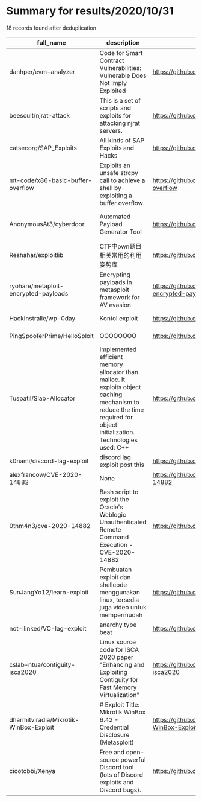 
# Summary for results/2020/10/31
    
18 records found after deduplication

| full_name | description | html_url | matched_list | matched_count | pushed_at | size | stargazers_count | language | forks_count |
|----------------------------------------|------------------------------------------------------------------------------------------------------------------------------------------------------------------------|-----------------------------------------------------------|---------------------------------------------|-----------------|---------------------------|--------|--------------------|------------|---------------|
| danhper/evm-analyzer | Code for Smart Contract Vulnerabilities: Vulnerable Does Not Imply Exploited | https://github.com/danhper/evm-analyzer | ['exploit'] | 1 | 2020-10-31 16:58:40+00:00 | 293 | 15 | OCaml | 2 |
| beescuit/njrat-attack | This is a set of scripts and exploits for attacking njrat servers. | https://github.com/beescuit/njrat-attack | ['exploit'] | 1 | 2020-10-31 23:45:53+00:00 | 1130 | 8 | JavaScript | 1 |
| catsecorg/SAP_Exploits | All kinds of SAP Exploits and Hacks | https://github.com/catsecorg/SAP_Exploits | ['exploit'] | 1 | 2020-10-31 21:01:07+00:00 | 18 | 1 | Python | 0 |
| mt-code/x86-basic-buffer-overflow | Exploits an unsafe strcpy call to achieve a shell by exploiting a buffer overflow. | https://github.com/mt-code/x86-basic-buffer-overflow | ['exploit'] | 1 | 2020-10-31 19:47:52+00:00 | 4 | 0 | Python | 0 |
| AnonymousAt3/cyberdoor | Automated Payload Generator Tool | https://github.com/AnonymousAt3/cyberdoor | ['metasploit module OR metasploit payload'] | 1 | 2020-10-31 19:20:26+00:00 | 637 | 21 | Shell | 9 |
| Reshahar/exploitlib | CTF中pwn题目相关常用的利用姿势库 | https://github.com/Reshahar/exploitlib | ['exploit'] | 1 | 2020-10-31 14:04:03+00:00 | 1 | 0 | | 0 |
| ryohare/metaploit-encrypted-payloads | Encrypting payloads in metasploit framework for AV evasion | https://github.com/ryohare/metaploit-encrypted-payloads | ['metasploit module OR metasploit payload'] | 1 | 2020-10-31 15:51:15+00:00 | 4 | 1 | C++ | 0 |
| HackInstralle/wp-0day | Kontol exploit | https://github.com/HackInstralle/wp-0day | ['0day', 'exploit'] | 2 | 2020-10-31 12:20:57+00:00 | 119 | 0 | Python | 0 |
| PingSpooferPrime/HelloSploit | OOOOOOOO | https://github.com/PingSpooferPrime/HelloSploit | ['sploit'] | 1 | 2020-10-31 07:29:03+00:00 | 121 | 0 | nan | 0 |
| Tuspatil/Slab-Allocator | Implemented efficient memory allocator than malloc. It exploits object caching mechanism to reduce the time required for object initialization. Technologies used: C++ | https://github.com/Tuspatil/Slab-Allocator | ['exploit'] | 1 | 2020-10-31 05:19:29+00:00 | 6 | 0 | C++ | 0 |
| k0nami/discord-lag-exploit | discord lag exploit post this | https://github.com/k0nami/discord-lag-exploit | ['exploit'] | 1 | 2020-10-31 03:26:24+00:00 | 2 | 0 | | 0 |
| alexfrancow/CVE-2020-14882 | None | https://github.com/alexfrancow/CVE-2020-14882 | ['cve-2'] | 1 | 2020-10-31 15:57:19+00:00 | 5 | 0 | | 1 |
| 0thm4n3/cve-2020-14882 | Bash script to exploit the Oracle's Weblogic Unauthenticated Remote Command Execution - CVE-2020-14882 | https://github.com/0thm4n3/cve-2020-14882 | ['cve-2', 'exploit'] | 2 | 2020-10-31 13:03:26+00:00 | 4 | 2 | Shell | 1 |
| SunJangYo12/learn-exploit | Pembuatan exploit dan shellcode menggunakan linux, tersedia juga video untuk mempermudah | https://github.com/SunJangYo12/learn-exploit | ['exploit', 'shellcode'] | 2 | 2020-10-31 07:40:54+00:00 | 35618 | 0 | Python | 0 |
| not-ilinked/VC-lag-exploit | anarchy type beat | https://github.com/not-ilinked/VC-lag-exploit | ['exploit'] | 1 | 2020-10-31 09:00:29+00:00 | 5857 | 14 | C# | 3 |
| cslab-ntua/contiguity-isca2020 | Linux source code for ISCA 2020 paper "Enhancing and Exploiting Contiguity for Fast Memory Virtualization" | https://github.com/cslab-ntua/contiguity-isca2020 | ['exploit'] | 1 | 2020-10-31 00:21:52+00:00 | 180392 | 4 | C | 1 |
| dharmitviradia/Mikrotik-WinBox-Exploit | # Exploit Title: Mikrotik WinBox 6.42 - Credential Disclosure (Metasploit) | https://github.com/dharmitviradia/Mikrotik-WinBox-Exploit | ['exploit'] | 1 | 2020-10-31 16:55:56+00:00 | 10 | 1 | Python | 2 |
| cicotobbi/Xenya | Free and open-source powerful Discord tool (lots of Discord exploits and Discord bugs). | https://github.com/cicotobbi/Xenya | ['exploit'] | 1 | 2020-10-31 23:10:48+00:00 | 48057 | 3 | | 0 |
